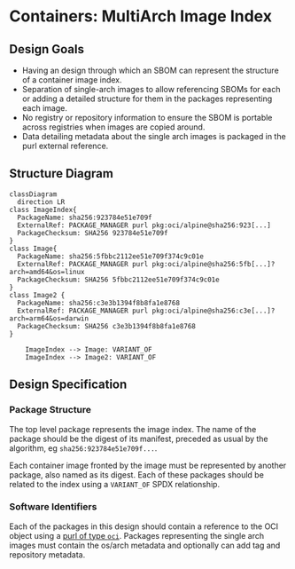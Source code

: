 # Containers: MultiArch Image Index

## Design Goals

* Having an design through which an SBOM can represent the
structure of a container image index.
* Separation of single-arch images to allow referencing SBOMs
for each or adding a detailed structure for them in the packages
representing each image.
* No registry or repository information to ensure the SBOM is
portable across registries when images are copied around.
* Data detailing metadata about the single arch images is packaged
in the purl external reference.

## Structure Diagram

```mermaid
classDiagram
  direction LR
class ImageIndex{
  PackageName: sha256:923784e51e709f
  ExternalRef: PACKAGE_MANAGER purl pkg:oci/alpine@sha256:923[...]
  PackageChecksum: SHA256 923784e51e709f
}
class Image{
  PackageName: sha256:5fbbc2112ee51e709f374c9c01e
  ExternalRef: PACKAGE_MANAGER purl pkg:oci/alpine@sha256:5fb[...]?arch=amd64&os=linux
  PackageChecksum: SHA256 5fbbc2112ee51e709f374c9c01e
}
class Image2 {
  PackageName: sha256:c3e3b1394f8b8fa1e8768
  ExternalRef: PACKAGE_MANAGER purl pkg:oci/alpine@sha256:c3e[...]?arch=arm64&os=darwin
  PackageChecksum: SHA256 c3e3b1394f8b8fa1e8768
}

    ImageIndex --> Image: VARIANT_OF
    ImageIndex --> Image2: VARIANT_OF
```

## Design Specification

### Package Structure

The top level package represents the image index. The name of the package should be
the digest of its manifest, preceded as usual by the algorithm,
eg `sha256:923784e51e709f...`.

Each container image fronted by the image must be represented by another package, also
named as its digest. Each of these packages should be related to the index using a 
`VARIANT_OF` SPDX relationship.

### Software Identifiers

Each of the packages in this design should contain a reference to the OCI object using
a [purl of type `oci`](https://github.com/package-url/purl-spec/blob/master/PURL-TYPES.rst#oci).
Packages representing the single arch images must contain the os/arch metadata and optionally
can add tag and repository metadata.

